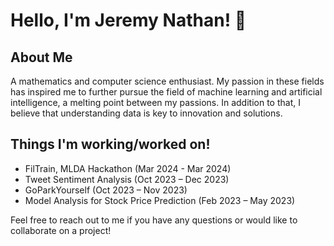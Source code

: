 # Hello, I'm Jeremy Nathan! 👋

## About Me
A mathematics and computer science enthusiast. My passion in these fields has inspired me to further pursue the field of machine learning and artificial intelligence, a melting point between my passions. In addition to that, I believe that understanding data is key to innovation and solutions.

## Things I'm working/worked on!
- FilTrain, MLDA Hackathon (Mar 2024 - Mar 2024)
- Tweet Sentiment Analysis (Oct 2023 – Dec 2023)
- GoParkYourself (Oct 2023 – Nov 2023)
- Model Analysis for Stock Price Prediction (Feb 2023 – May 2023)

Feel free to reach out to me if you have any questions or would like to collaborate on a project!
